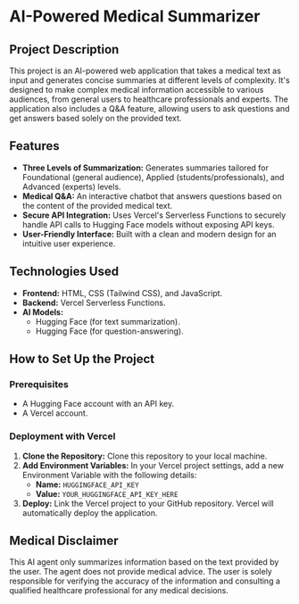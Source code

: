 # AI-Powered Medical Summarizer

## Project Description
This project is an AI-powered web application that takes a medical text as input and generates concise summaries at different levels of complexity. It's designed to make complex medical information accessible to various audiences, from general users to healthcare professionals and experts. The application also includes a Q&A feature, allowing users to ask questions and get answers based solely on the provided text.

## Features
* **Three Levels of Summarization:** Generates summaries tailored for Foundational (general audience), Applied (students/professionals), and Advanced (experts) levels.
* **Medical Q&A:** An interactive chatbot that answers questions based on the content of the provided medical text.
* **Secure API Integration:** Uses Vercel's Serverless Functions to securely handle API calls to Hugging Face models without exposing API keys.
* **User-Friendly Interface:** Built with a clean and modern design for an intuitive user experience.

## Technologies Used
* **Frontend:** HTML, CSS (Tailwind CSS), and JavaScript.
* **Backend:** Vercel Serverless Functions.
* **AI Models:**
    * Hugging Face (for text summarization).
    * Hugging Face (for question-answering).

## How to Set Up the Project

### Prerequisites
* A Hugging Face account with an API key.
* A Vercel account.

### Deployment with Vercel
1.  **Clone the Repository:** Clone this repository to your local machine.
2.  **Add Environment Variables:** In your Vercel project settings, add a new Environment Variable with the following details:
    * **Name:** `HUGGINGFACE_API_KEY`
    * **Value:** `YOUR_HUGGINGFACE_API_KEY_HERE`
3.  **Deploy:** Link the Vercel project to your GitHub repository. Vercel will automatically deploy the application.

## Medical Disclaimer
This AI agent only summarizes information based on the text provided by the user. The agent does not provide medical advice. The user is solely responsible for verifying the accuracy of the information and consulting a qualified healthcare professional for any medical decisions.

